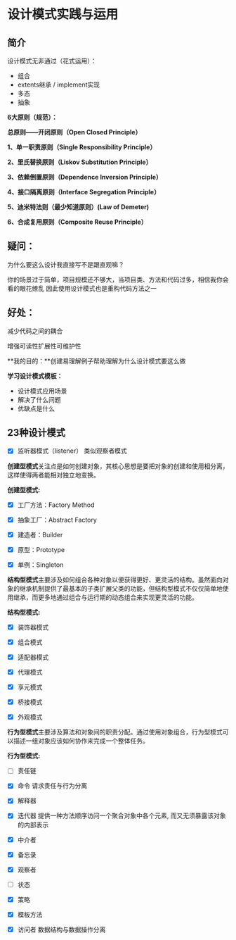 # 设计模式实践与运用

## 简介

设计模式无非通过（花式运用）：

- 组合
- extents继承 / implement实现
- 多态
- 抽象



**6大原则（规范）：**

**总原则——开闭原则（Open Closed Principle）**

**1、单一职责原则（Single Responsibility Principle）**

**2、里氏替换原则（Liskov Substitution Principle）**

**3、依赖倒置原则（Dependence Inversion Principle）**

**4、接口隔离原则（Interface Segregation Principle）**

**5、迪米特法则（最少知道原则）(Law of Demeter)**

**6、合成复用原则（Composite Reuse Principle）**



## **疑问：**

为什么要这么设计我直接写不是跟直观嘛？

你的场景过于简单，项目规模还不够大，当项目类、方法和代码过多，相信我你会看的眼花缭乱
因此使用设计模式也是重构代码方法之一



## **好处：**

减少代码之间的耦合

增强可读性扩展性可维护性



**我的目的：**创建易理解例子帮助理解为什么设计模式要这么做 

**学习设计模式模板：**

- 设计模式应用场景
- 解决了什么问题 
- 优缺点是什么





## **23种设计模式**

- [x] 监听器模式（listener）	类似观察者模式



**创建型模式**关注点是如何创建对象，其核心思想是要把对象的创建和使用相分离，这样使得两者能相对独立地变换。

**创建型模式:**

- [x] 工厂方法：Factory Method
- [x] 抽象工厂：Abstract Factory
- [x] 建造者：Builder
- [x] 原型：Prototype
- [x] 单例：Singleton



**结构型模式**主要涉及如何组合各种对象以便获得更好、更灵活的结构。虽然面向对象的继承机制提供了最基本的子类扩展父类的功能，但结构型模式不仅仅简单地使用继承，而更多地通过组合与运行期的动态组合来实现更灵活的功能。

**结构型模式:**

- [x] 装饰器模式
- [x] 组合模式
- [x] 适配器模式
- [x] 代理模式
- [x] 享元模式
- [x] 桥接模式
- [x] 外观模式



**行为型模式**主要涉及算法和对象间的职责分配。通过使用对象组合，行为型模式可以描述一组对象应该如何协作来完成一个整体任务。

**行为型模式:**

- [ ] 责任链
- [x] 命令 请求责任与行为分离
- [x] 解释器
- [x] 迭代器 提供一种方法顺序访问一个聚合对象中各个元素, 而又无须暴露该对象的内部表示
- [x] 中介者 
- [x] 备忘录
- [x] 观察者
- [ ] 状态
- [x] 策略
- [x] 模板方法
- [x] 访问者 数据结构与数据操作分离

